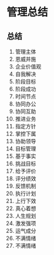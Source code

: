 # 管理总结

## 总结
1. 管理主体
2. 恩威并施
3. 企业价值观
4. 自我解决
5. 阶段目标
6. 阶段成功
7. 时间节点
8. 协同办公
9. 协同互助
10. 推进业务
11. 指定方针
12. 掌控下属
13. 协助领导
14. 目标管理
15. 基于事实
16. 挑战目标
17. 给予评价
18. 评分绩效
19. 反馈机制
20. 执行计划
21. 上行下效
22. 真心着想
23. 人生规划
24. 激发强项
25. 运气成分    
26. 不满情绪
26. 不满情绪

